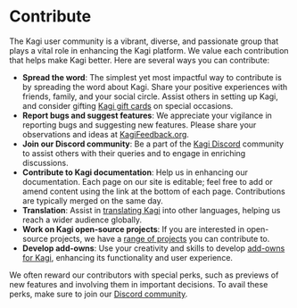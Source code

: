 # Contribute

The Kagi user community is a vibrant, diverse, and passionate group that plays a vital role in enhancing the Kagi platform. We value each contribution that helps make Kagi better. Here are several ways you can contribute:

- **Spread the word**: The simplest yet most impactful way to contribute is by spreading the word about Kagi. Share your positive experiences with friends, family, and your social circle. Assist others in setting up Kagi, and consider gifting [Kagi gift cards](https://help.kagi.com/kagi/plans/gift-kagi.html) on special occasions.
- **Report bugs and suggest features**: We appreciate your vigilance in reporting bugs and suggesting new features. Please share your observations and ideas at [KagiFeedback.org](https://kagifeedback.org).
- **Join our Discord community**: Be a part of the [Kagi Discord](https://kagi.com/discord) community to assist others with their queries and to engage in enriching discussions.
- **Contribute to Kagi documentation**: Help us in enhancing our documentation. Each page on our site is editable; feel free to add or amend content using the link at the bottom of each page. Contributions are typically merged on the same day.
- **Translation**: Assist in [translating Kagi](./contribute_translations.md) into other languages, helping us reach a wider audience globally.
- **Work on Kagi open-source projects**: If you are interested in open-source projects, we have a [range of projects](./open-source.md) you can contribute to.
- **Develop add-owns**: Use your creativity and skills to develop [add-owns for Kagi](../community-addons/index.md), enhancing its functionality and user experience.

We often reward our contributors with special perks, such as previews of new features and involving them in important decisions. To avail these perks, make sure to join our [Discord community](https://kagi.com/discord).
